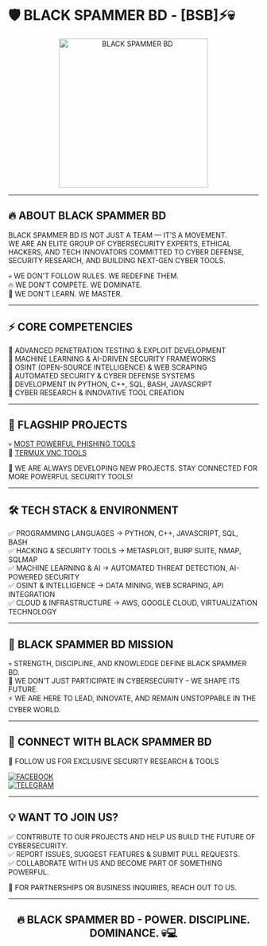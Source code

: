 # 🛡️ BLACK SPAMMER BD - [BSB]⚡💀  

<p align="center">
  <img src="https://www.google.com/url?sa=i&url=https%3A%2F%2Fm.facebook.com%2Fblack.spammar.bd%2F&psig=AOvVaw08ov64ntd0Skp0HagYUJ-c&ust=1740365829983000&source=images&cd=vfe&opi=89978449&ved=0CBQQjRxqFwoTCMjy1Jvm2IsDFQAAAAAdAAAAABAE" alt="BLACK SPAMMER BD" width="300">
</p>  

---

## 🔥 ABOUT BLACK SPAMMER BD  
BLACK SPAMMER BD IS NOT JUST A TEAM — IT’S A MOVEMENT.  
WE ARE AN ELITE GROUP OF CYBERSECURITY EXPERTS, ETHICAL HACKERS, AND TECH INNOVATORS COMMITTED TO CYBER DEFENSE, SECURITY RESEARCH, AND BUILDING NEXT-GEN CYBER TOOLS.  

💀 WE DON'T FOLLOW RULES. WE REDEFINE THEM.  
🔥 WE DON'T COMPETE. WE DOMINATE.  
🚀 WE DON'T LEARN. WE MASTER.  

---

## ⚡ CORE COMPETENCIES  
🔹 ADVANCED PENETRATION TESTING & EXPLOIT DEVELOPMENT  
🔹 MACHINE LEARNING & AI-DRIVEN SECURITY FRAMEWORKS  
🔹 OSINT (OPEN-SOURCE INTELLIGENCE) & WEB SCRAPING  
🔹 AUTOMATED SECURITY & CYBER DEFENSE SYSTEMS  
🔹 DEVELOPMENT IN PYTHON, C++, SQL, BASH, JAVASCRIPT  
🔹 CYBER RESEARCH & INNOVATIVE TOOL CREATION  

---

## 🚀 FLAGSHIP PROJECTS  
💀 [MOST POWERFUL PHISHING TOOLS](https://github.com/BlackSpammerBd/MASTER_PHISH)  
📡 [TERMUX VNC TOOLS](https://github.com/BlackSpammerBd/VNC)  

📌 WE ARE ALWAYS DEVELOPING NEW PROJECTS. STAY CONNECTED FOR MORE POWERFUL SECURITY TOOLS!  

---

## 🛠️ TECH STACK & ENVIRONMENT  
✅ PROGRAMMING LANGUAGES → PYTHON, C++, JAVASCRIPT, SQL, BASH  
✅ HACKING & SECURITY TOOLS → METASPLOIT, BURP SUITE, NMAP, SQLMAP  
✅ MACHINE LEARNING & AI → AUTOMATED THREAT DETECTION, AI-POWERED SECURITY  
✅ OSINT & INTELLIGENCE → DATA MINING, WEB SCRAPING, API INTEGRATION  
✅ CLOUD & INFRASTRUCTURE → AWS, GOOGLE CLOUD, VIRTUALIZATION TECHNOLOGY  

---

## 🎯 BLACK SPAMMER BD MISSION  
💀 STRENGTH, DISCIPLINE, AND KNOWLEDGE DEFINE BLACK SPAMMER BD.  
🚀 WE DON’T JUST PARTICIPATE IN CYBERSECURITY – WE SHAPE ITS FUTURE.  
⚡ WE ARE HERE TO LEAD, INNOVATE, AND REMAIN UNSTOPPABLE IN THE CYBER WORLD.  

---

## 🔗 CONNECT WITH BLACK SPAMMER BD  
📢 FOLLOW US FOR EXCLUSIVE SECURITY RESEARCH & TOOLS  

[![FACEBOOK](https://img.shields.io/badge/FACEBOOK-%231877F2.svg?style=for-the-badge&logo=facebook&logoColor=white)](https://facebook.com/groups/black.spammar.bd/)  
[![TELEGRAM](https://img.shields.io/badge/TELEGRAM-%2326A5E4.svg?style=for-the-badge&logo=telegram&logoColor=white)](https://t.me/TEAM_BSB)  

---

## 💡 WANT TO JOIN US?  
✅ CONTRIBUTE TO OUR PROJECTS AND HELP US BUILD THE FUTURE OF CYBERSECURITY.  
✅ REPORT ISSUES, SUGGEST FEATURES & SUBMIT PULL REQUESTS.  
✅ COLLABORATE WITH US AND BECOME PART OF SOMETHING POWERFUL.  

📩 FOR PARTNERSHIPS OR BUSINESS INQUIRIES, REACH OUT TO US.  

---

<h2 align="center">🔥 BLACK SPAMMER BD - POWER. DISCIPLINE. DOMINANCE. 💀💻</h2>
